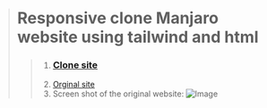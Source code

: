 >  # Responsive clone Manjaro website using tailwind and html
> > 1. ### [Clone site](https://myselfanandvp.github.io/Manjaro_org_clone/ "Cloned manjaro website link")
> > 2. [Orginal site](https://manjaro.org/)
> > 3. Screen shot of the original website: ![Image](https://github.com/user-attachments/assets/74937542-b1d3-4dc4-a76a-f9116d01b093)

